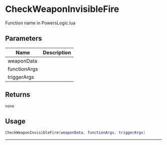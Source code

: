 # CheckWeaponInvisibleFire

Function name in PowersLogic.lua

## Parameters

| Name         | Description |
| ------------ | ----------- |
| weaponData   |             |
| functionArgs |             |
| triggerArgs  |             |

## Returns

`none`

## Usage

```lua
CheckWeaponInvisibleFire(weaponData, functionArgs, triggerArgs)
```

---
